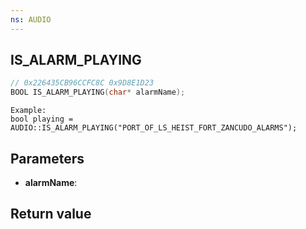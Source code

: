```yaml
---
ns: AUDIO
---
```

## IS_ALARM_PLAYING

```c
// 0x226435CB96CCFC8C 0x9D8E1D23
BOOL IS_ALARM_PLAYING(char* alarmName);
```

```
Example:  
bool playing = AUDIO::IS_ALARM_PLAYING("PORT_OF_LS_HEIST_FORT_ZANCUDO_ALARMS");  
```

## Parameters
* **alarmName**: 

## Return value
